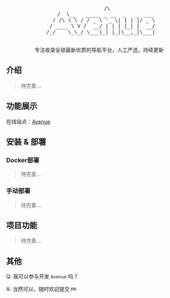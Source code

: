 <div align="center">
  <pre>
     /\
    /  \__   _____ _ __  _   _  ___
   / /\ \ \ / / _ \ '_ \| | | |/ _ \
  / ____ \ V /  __/ | | | |_| |  __/
 /_/    \_\_/ \___|_| |_|\__,_|\___|
  </pre>
  <p> 专注收录全球最新优质的导航平台，人工严选，持续更新 </p>
</div>

## 介绍

> 待完善...

## 功能展示

在线站点：<a href="https://www.avenue.wang" target="_blank">Avenue</a>

## 安装 & 部署

### Docker部署

> 待完善...

### 手动部署

> 待完善...

## 项目功能

> 待完善...

## 其他

Q: 我可以参与开发 `Avenue` 吗？

A: 当然可以，随时欢迎提交 `PR`


  